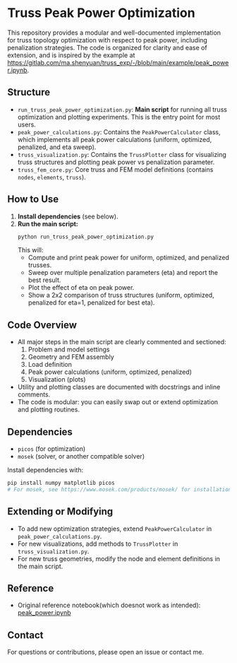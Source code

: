# Truss Peak Power Optimization

This repository provides a modular and well-documented implementation for truss topology optimization with respect to peak power, including penalization strategies. The code is organized for clarity and ease of extension, and is inspired by the example at https://gitlab.com/ma.shenyuan/truss_exp/-/blob/main/example/peak_power.ipynb.

## Structure

- `run_truss_peak_power_optimization.py`: **Main script** for running all truss optimization and plotting experiments. This is the entry point for most users.
- `peak_power_calculations.py`: Contains the `PeakPowerCalculator` class, which implements all peak power calculations (uniform, optimized, penalized, and eta sweep).
- `truss_visualization.py`: Contains the `TrussPlotter` class for visualizing truss structures and plotting peak power vs penalization parameter.
- `truss_fem_core.py`: Core truss and FEM model definitions (contains `nodes`, `elements`, `truss`).

## How to Use

1. **Install dependencies** (see below).
2. **Run the main script:**
   ```bash
   python run_truss_peak_power_optimization.py
   ```
   This will:
   - Compute and print peak power for uniform, optimized, and penalized trusses.
   - Sweep over multiple penalization parameters (eta) and report the best result.
   - Plot the effect of eta on peak power.
   - Show a 2x2 comparison of truss structures (uniform, optimized, penalized for eta=1, penalized for best eta).

## Code Overview

- All major steps in the main script are clearly commented and sectioned:
  1. Problem and model settings
  2. Geometry and FEM assembly
  3. Load definition
  4. Peak power calculations (uniform, optimized, penalized)
  5. Visualization (plots)
- Utility and plotting classes are documented with docstrings and inline comments.
- The code is modular: you can easily swap out or extend optimization and plotting routines.

## Dependencies
- `picos` (for optimization)
- `mosek` (solver, or another compatible solver)

Install dependencies with:
```bash
pip install numpy matplotlib picos
# For mosek, see https://www.mosek.com/products/mosek/ for installation instructions
```

## Extending or Modifying
- To add new optimization strategies, extend `PeakPowerCalculator` in `peak_power_calculations.py`.
- For new visualizations, add methods to `TrussPlotter` in `truss_visualization.py`.
- For new truss geometries, modify the node and element definitions in the main script.

## Reference
- Original reference notebook(which doesnot work as intended): [peak_power.ipynb](https://gitlab.com/ma.shenyuan/truss_exp/-/blob/main/example/peak_power.ipynb)

## Contact
For questions or contributions, please open an issue or contact me. 
